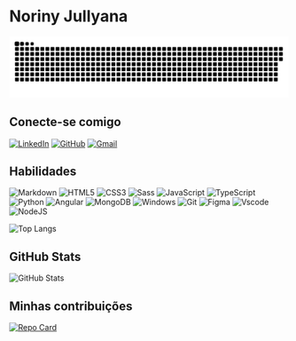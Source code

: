 # Noriny Jullyana

<picture>
  <source media="(prefers-color-scheme: dark)" srcset="https://raw.githubusercontent.com/NorinyJullyana/NorinyJullyana/output/github-contribution-grid-snake-dark.svg">
  <source media="(prefers-color-scheme: light)" srcset="https://raw.githubusercontent.com/NorinyJullyana/NorinyJullyana/output/github-contribution-grid-snake.svg">
  <img alt="github contribution grid snake animation" src="https://raw.githubusercontent.com/NorinyJullyana/NorinyJullyana/output/github-contribution-grid-snake.svg">
</picture>

## Conecte-se comigo

[![LinkedIn](https://img.shields.io/badge/LinkedIn-ff75b7?style=for-the-badge&logo=linkedin&logoColor=white)](https://www.linkedin.com/in/noriny-jullyana/)  [![GitHub](https://img.shields.io/badge/GitHub-ff75b7?style=for-the-badge&logo=github&logoColor=white)](https://github.com/NorinyJullyana) [![Gmail](https://img.shields.io/badge/Gmail-ff75b7?style=for-the-badge&logo=gmail&logoColor=white)](mailto:norinypessoa@gmail.com)

## Habilidades

![Markdown](https://img.shields.io/badge/Markdown-ff75b7?style=for-the-badge&logo=markdown)
![HTML5](https://img.shields.io/badge/HTML5-ff75b7?style=for-the-badge&logo=html5&logoColor=white)
![CSS3](https://img.shields.io/badge/CSS3-ff75b7?style=for-the-badge&logo=css3&logoColor=white)
![Sass](https://img.shields.io/badge/Sass-ff75b7?style=for-the-badge&logo=sass&logoColor=white)
![JavaScript](https://img.shields.io/badge/JavaScript-ff75b7?style=for-the-badge&logo=javascript&logoColor=white)
![TypeScript](https://img.shields.io/badge/TypeScript-ff75b7?style=for-the-badge&logo=typescript&logoColor=white)
![Python](https://img.shields.io/badge/python-ff75b7?style=for-the-badge&logo=python&logoColor=white)
![Angular](https://img.shields.io/badge/Angular-ff75b7?style=for-the-badge&logo=angular&logoColor=white)
![MongoDB](https://img.shields.io/badge/MongoDB-ff75b7.svg?style=for-the-badge&logo=mongodb&logoColor=white)
![Windows](https://img.shields.io/badge/Windows-ff75b7?style=for-the-badge&logo=windows&logoColor=white)
![Git](https://img.shields.io/badge/GIT-ff75b7?style=for-the-badge&logo=git&logoColor=white)
![Figma](https://img.shields.io/badge/Figma-ff75b7?style=for-the-badge&logo=figma&logoColor=white)
![Vscode](https://img.shields.io/badge/Vscode-ff75b7?style=for-the-badge&logo=visual-studio-code&logoColor=white)
![NodeJS](https://img.shields.io/badge/node.js-ff75b7?style=for-the-badge&logo=node.js&logoColor=white)

![Top Langs](https://github-readme-stats-git-masterrstaa-rickstaa.vercel.app/api/top-langs/?username=NorinyJullyana&layout=compact&bg_color=000&border_color=ff75b7&title_color=ff75b7&text_color=FFF)

## GitHub Stats

![GitHub Stats](https://github-readme-stats.vercel.app/api?username=NorinyJullyana&theme=transparent&bg_color=000&border_color=ff75b7&show_icons=true&icon_color=ff75b7&title_color=ff75b7&text_color=FFF)



## Minhas contribuições

[![Repo Card](https://github-readme-stats.vercel.app/api/pin/?username=NorinyJullyana&repo=dio-lab-open-source&bg_color=000&border_color=ff75b7&show_icons=true&icon_color=ff75b7&title_color=ff75b7&text_color=FFF)](https://github.com/NorinyJullyana/dio-lab-open-source)

